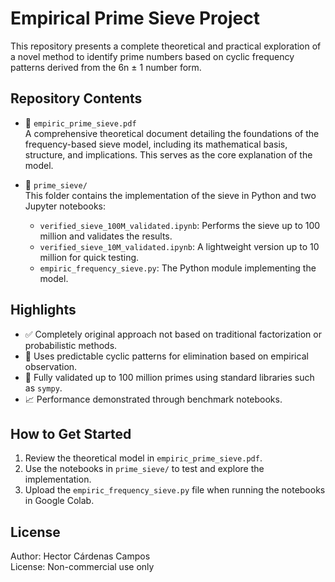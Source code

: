 # Empirical Prime Sieve Project

This repository presents a complete theoretical and practical exploration of a novel method to identify prime numbers based on cyclic frequency patterns derived from the 6n ± 1 number form.

## Repository Contents

- 📄 `empiric_prime_sieve.pdf`  
  A comprehensive theoretical document detailing the foundations of the frequency-based sieve model, including its mathematical basis, structure, and implications. This serves as the core explanation of the model.

- 📁 `prime_sieve/`  
  This folder contains the implementation of the sieve in Python and two Jupyter notebooks:
  
  - `verified_sieve_100M_validated.ipynb`: Performs the sieve up to 100 million and validates the results.
  - `verified_sieve_10M_validated.ipynb`: A lightweight version up to 10 million for quick testing.
  - `empiric_frequency_sieve.py`: The Python module implementing the model.

## Highlights

- ✅ Completely original approach not based on traditional factorization or probabilistic methods.
- 🔁 Uses predictable cyclic patterns for elimination based on empirical observation.
- 🔬 Fully validated up to 100 million primes using standard libraries such as `sympy`.
- 📈 Performance demonstrated through benchmark notebooks.

## How to Get Started

1. Review the theoretical model in `empiric_prime_sieve.pdf`.
2. Use the notebooks in `prime_sieve/` to test and explore the implementation.
3. Upload the `empiric_frequency_sieve.py` file when running the notebooks in Google Colab.

## License

Author: Hector Cárdenas Campos  
License: Non-commercial use only
